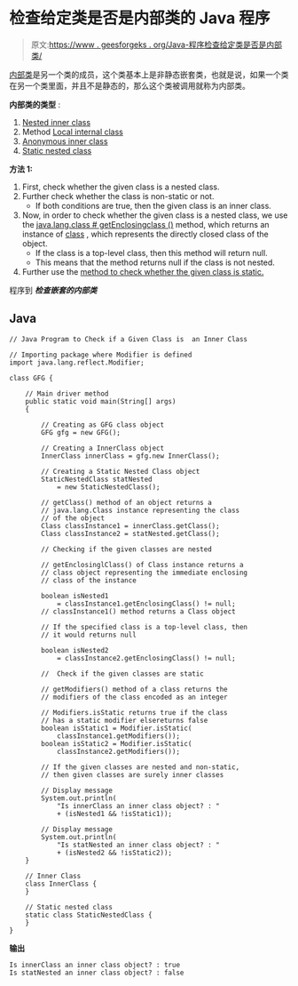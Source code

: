 # 检查给定类是否是内部类的 Java 程序

> 原文:[https://www . geesforgeks . org/Java-程序检查给定类是否是内部类/](https://www.geeksforgeeks.org/java-program-to-check-if-a-given-class-is-an-inner-class/)

[内部类](https://www.geeksforgeeks.org/inner-class-java/)是另一个类的成员，这个类基本上是非静态嵌套类，也就是说，如果一个类在另一个类里面，并且不是静态的，那么这个类被调用就称为内部类。

**内部类的类型** :

1.  [Nested inner class](https://www.geeksforgeeks.org/nested-classes-java/)
2.  Method [Local internal class](https://www.geeksforgeeks.org/local-inner-class-java/)
3.  [Anonymous inner class](https://www.geeksforgeeks.org/anonymous-inner-class-java/)
4.  [Static nested class](https://www.geeksforgeeks.org/nested-classes-java/)

**方法 1:**

1.  First, check whether the given class is a nested class.
2.  Further check whether the class is non-static or not.
    *   If both conditions are true, then the given class is an inner class.
3.  Now, in order to check whether the given class is a nested class, we use the [java.lang.class # getEnclosingclass ()](https://www.geeksforgeeks.org/class-getenclosingclass-method-in-java-with-examples/) method, which returns an instance of [class](https://www.geeksforgeeks.org/java-lang-class-class-java-set-1/) , which represents the directly closed class of the object.
    *   If the class is a top-level class, then this method will return null.
    *   This means that the method returns null if the class is not nested.
4.  Further use the [method to check whether the given class is static.](https://www.geeksforgeeks.org/modifier-isstaticmod-method-in-java-with-examples/)

程序到 ***检查嵌套的内部类***

## Java

```
// Java Program to Check if a Given Class is  an Inner Class

// Importing package where Modifier is defined
import java.lang.reflect.Modifier;

class GFG {

    // Main driver method
    public static void main(String[] args)
    {

        // Creating as GFG class object
        GFG gfg = new GFG();

        // Creating a InnerClass object
        InnerClass innerClass = gfg.new InnerClass();

        // Creating a Static Nested Class object
        StaticNestedClass statNested
            = new StaticNestedClass();

        // getClass() method of an object returns a
        // java.lang.Class instance representing the class
        // of the object
        Class classInstance1 = innerClass.getClass();
        Class classInstance2 = statNested.getClass();

        // Checking if the given classes are nested

        // getEnclosinglClass() of Class instance returns a
        // class object representing the immediate enclosing
        // class of the instance

        boolean isNested1
            = classInstance1.getEnclosingClass() != null;
        // classInstance1() method returns a Class object

        // If the specified class is a top-level class, then
        // it would returns null

        boolean isNested2
            = classInstance2.getEnclosingClass() != null;

        //  Check if the given classes are static

        // getModifiers() method of a class returns the
        // modifiers of the class encoded as an integer

        // Modifiers.isStatic returns true if the class
        // has a static modifier elsereturns false
        boolean isStatic1 = Modifier.isStatic(
            classInstance1.getModifiers());
        boolean isStatic2 = Modifier.isStatic(
            classInstance2.getModifiers());

        // If the given classes are nested and non-static,
        // then given classes are surely inner classes

        // Display message
        System.out.println(
            "Is innerClass an inner class object? : "
            + (isNested1 && !isStatic1));

        // Display message
        System.out.println(
            "Is statNested an inner class object? : "
            + (isNested2 && !isStatic2));
    }

    // Inner Class
    class InnerClass {
    }

    // Static nested class
    static class StaticNestedClass {
    }
}
```

**输出**

```
Is innerClass an inner class object? : true
Is statNested an inner class object? : false
```